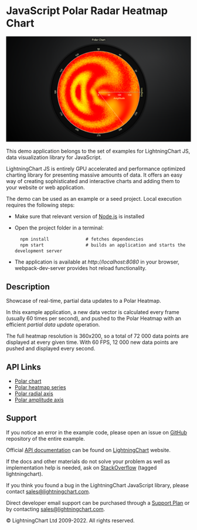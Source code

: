 # JavaScript Polar Radar Heatmap Chart

![JavaScript Polar Radar Heatmap Chart](polarHeatmapRadar-darkGold.png)

This demo application belongs to the set of examples for LightningChart JS, data visualization library for JavaScript.

LightningChart JS is entirely GPU accelerated and performance optimized charting library for presenting massive amounts of data. It offers an easy way of creating sophisticated and interactive charts and adding them to your website or web application.

The demo can be used as an example or a seed project. Local execution requires the following steps:

-   Make sure that relevant version of [Node.js](https://nodejs.org/en/download/) is installed
-   Open the project folder in a terminal:

          npm install              # fetches dependencies
          npm start                # builds an application and starts the development server

-   The application is available at _http://localhost:8080_ in your browser, webpack-dev-server provides hot reload functionality.


## Description

Showcase of real-time, partial data updates to a Polar Heatmap.

In this example application, a new data vector is calculated every frame (usually 60 times per second), and pushed to the Polar Heatmap with an efficient _partial data update_ operation.

The full heatmap resolution is 360x200, so a total of 72 000 data points are displayed at every given time.
With 60 FPS, 12 000 new data points are pushed and displayed every second.


## API Links

* [Polar chart]
* [Polar heatmap series]
* [Polar radial axis]
* [Polar amplitude axis]


## Support

If you notice an error in the example code, please open an issue on [GitHub][0] repository of the entire example.

Official [API documentation][1] can be found on [LightningChart][2] website.

If the docs and other materials do not solve your problem as well as implementation help is needed, ask on [StackOverflow][3] (tagged lightningchart).

If you think you found a bug in the LightningChart JavaScript library, please contact sales@lightningchart.com.

Direct developer email support can be purchased through a [Support Plan][4] or by contacting sales@lightningchart.com.

[0]: https://github.com/Arction/
[1]: https://lightningchart.com/lightningchart-js-api-documentation/
[2]: https://lightningchart.com
[3]: https://stackoverflow.com/questions/tagged/lightningchart
[4]: https://lightningchart.com/support-services/

© LightningChart Ltd 2009-2022. All rights reserved.


[Polar chart]: https://lightningchart.com/js-charts/api-documentation/v5.2.0/classes/PolarChart.html
[Polar heatmap series]: https://lightningchart.com/js-charts/api-documentation/v5.2.0//classes/PolarHeatmapSeries.html
[Polar radial axis]: https://lightningchart.com/js-charts/api-documentation/v5.2.0/interfaces/PolarAxisRadial.html
[Polar amplitude axis]: https://lightningchart.com/js-charts/api-documentation/v5.2.0/classes/PolarAxisAmplitude.html

